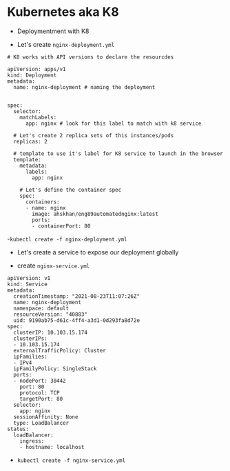 # Kubernetes aka K8


- Deploymentment with K8 

- Let's create `nginx-deployment.yml`

```
# K8 works with API versions to declare the resourcdes

apiVersion: apps/v1
kind: Deployment
metadata:
  name: nginx-deployment # naming the deployment


spec:
  selector:
    matchLabels:
      app: nginx # look for this label to match with k8 service
  
  # Let's create 2 replica sets of this instances/pods
  replicas: 2 
  
  # template to use it's label for K8 service to launch in the browser
  template:
    metadata:
      labels:
        app: nginx
   
    # Let's define the container spec
    spec:
      containers:
      - name: nginx 
        image: ahskhan/eng89automatednginx:latest
        ports:
        - containerPort: 80
```
-`kubectl create -f nginx-deployment.yml`
- Let's create a service to expose our deployment globally

- create `nginx-service.yml`
```
apiVersion: v1
kind: Service
metadata:
  creationTimestamp: "2021-08-23T11:07:26Z"
  name: nginx-deployment
  namespace: default
  resourceVersion: "40883"
  uid: 9190ab75-d61c-4ff4-a3d1-0d293fa8d72e
spec:
  clusterIP: 10.103.15.174
  clusterIPs:
  - 10.103.15.174
  externalTrafficPolicy: Cluster
  ipFamilies:
  - IPv4
  ipFamilyPolicy: SingleStack
  ports:
  - nodePort: 30442
    port: 80
    protocol: TCP
    targetPort: 80
  selector:
    app: nginx
  sessionAffinity: None
  type: LoadBalancer
status:
  loadBalancer:
    ingress:
    - hostname: localhost
  ```

  - `kubectl create -f nginx-service.yml`
